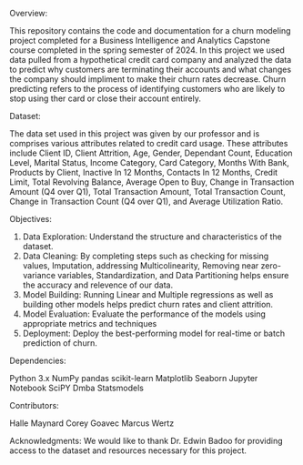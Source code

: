 Overview:

This repository contains the code and documentation for a churn modeling project completed for a Business Intelligence and Analytics Capstone course completed in the spring semester of 2024. In this project we used data pulled from a hypothetical credit card company and analyzed the data to predict why customers are terminating their accounts and what changes the company should impliment to make their churn rates decrease. Churn predicting refers to the process of identifying customers who are likely to stop using ther card or close their account entirely.

Dataset:

The data set used in this project was given by our professor and is comprises various attributes related to credit card usage. These attributes include Client ID, Client Attrition, Age, Gender, Dependant Count, Education Level, Marital Status, Income Category, Card Category, Months With Bank, Products by Client, Inactive In 12 Months, Contacts In 12 Months, Credit Limit, Total Revolving Balance, Average Open to Buy, Change in Transaction Amount (Q4 over Q1), Total Transaction Amount, Total Transaction Count, Change in Transaction Count (Q4 over Q1), and Average Utilization Ratio. 

Objectives:

1. Data Exploration: Understand the structure and characteristics of the dataset.
2. Data Cleaning: By completing steps such as checking for missing values, Imputation, addressing Multicolinearity, Removing near zero-variance variables, Standardization, and Data Partitioning helps ensure the accuracy and relevence of our data.
3. Model Building: Running Linear and Multiple regressions as well as building other models helps predict churn rates and client attrition.
4. Model Evaluation: Evaluate the performance of the models using appropriate metrics and techniques
5. Deployment: Deploy the best-performing model for real-time or batch prediction of churn.

Dependencies:

Python 3.x
NumPy
pandas
scikit-learn
Matplotlib
Seaborn
Jupyter Notebook 
SciPY
Dmba
Statsmodels


Contributors:

Halle Maynard 
Corey Goavec
Marcus Wertz

Acknowledgments:
We would like to thank Dr. Edwin Badoo for providing access to the dataset and resources necessary for this project.
